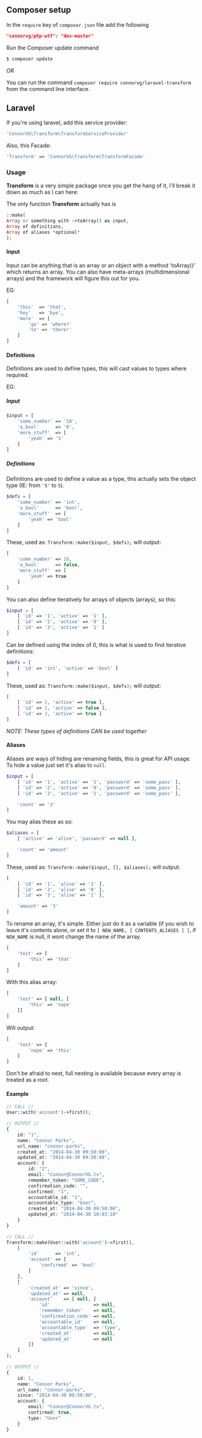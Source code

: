 ## Composer setup

In the `require` key of `composer.json` file add the following
```json
"connorvg/php-wtf": "dev-master"
```

Run the Composer update command
```bash
$ composer update
```

_OR_

You can run the command `composer require connorvg/laravel-transform` from the command line interface.

## Laravel

If you're using laravel, add this service provider:
```php
'ConnorVG\Transform\TransformServiceProvider'
```

Also, this Facade:
```php
'Transform' => 'ConnorVG\Transform\TransformFacade'
```

### Usage

**Transform** is a very simple package once you get the hang of it, I'll break it down as much as I can here:

The only function **Transform** actually has is
```php
::make(
Array or something with ->toArray() as input,
Array of definitions,
Array of aliases *optional*
);
```

#### Input

Input can be anything that is an array or an object with a method 'toArray()' which returns an array. You can also have meta-arrays (multidimensional arrays) and the framework will figure this out for you.

EG:
```php
[
    'this'  => 'that',
    'hey'   => 'bye',
    'more'  => [
        'go' => 'where?'
        'to' => 'there!'
    ]
]
```

#### Definitions

Definitions are used to define types, this will cast values to types where required.

EG:

##### Input
```php
$input = [
    'some_number' => '18',
    'a_bool'      => '0',
    'more_stuff'  => [
        'yeah' => '1'
    ]
]
```

##### Definitions

Definitions are used to define a value as a type, this actually sets the object type (IE: from `'5'` to `5`).

```php
$defs = [
    'some_number' => 'int',
    'a_bool'      => 'bool',
    'more_stuff'  => [
        'yeah' => 'bool'
    ]
]
```

These, used as: `Transform::make($input, $defs);` will output:
```php
[
    'some_number' => 18,
    'a_bool'      => false,
    'more_stuff'  => [
        'yeah' => true
    ]
]
```

You can also define iteratively for arrays of objects (arrays), so this:
```php
$input = [
    [ 'id' => '1', 'active' => '1' ],
    [ 'id' => '2', 'active' => '0' ],
    [ 'id' => '3', 'active' => '1' ]
]
```

Can be defined using the index of 0, this is what is used to find iterative definitions:
```php
$defs = [
    [ 'id' => 'int', 'active' => 'bool' ]
]
```

These, used as: `Transform::make($input, $defs);` will output:
```php
[
    [ 'id' => 1, 'active' => true ],
    [ 'id' => 2, 'active' => false ],
    [ 'id' => 3, 'active' => true ]
]
```

*NOTE: These types of definitions CAN be used together*

#### Aliases

Aliases are ways of hiding are renaming fields, this is great for API usage. To hide a value just set it's alias to `null`.

```php
$input = [
    [ 'id' => '1', 'active' => '1', 'password' => 'some_pass' ],
    [ 'id' => '2', 'active' => '0', 'password' => 'some_pass' ],
    [ 'id' => '3', 'active' => '1', 'password' => 'some_pass' ],

    'count' => '3'
]
```

You may alias these as so:
```php
$aliases = [
    [ 'active' => 'alive', 'password' => null ],

    'count' => 'amount'
]
```

These, used as: `Transform::make($input, [], $aliases);` will output:
```php
[
    [ 'id' => '1', 'alive' => '1' ],
    [ 'id' => '2', 'alive' => '0' ],
    [ 'id' => '3', 'alive' => '1' ],

    'amount' => '3'
]
```

To rename an array, it's simple. Either just do it as a variable (if you wish to leave it's contents alone, or set it to `[ NEW_NAME, [ CONTENTS_ALIASES ] ]`, if `NEW_NAME` is null, it wont change the name of the array.

```php
[
    'test' => [
        'this' => 'that'
    ]
]
```

With this alias array:
```php
[
    'test' => [ null, [
        'this' => 'nope'
    ]]
]
```

Will output:
```php
[
    'test' => [
        'nope' => 'this'
    ]
]
```

Don't be afraid to nest, full nesting is available because every array is treated as a root.


#### Example

```php
// CALL //
User::with('account')->first();

// OUTPUT //
{
    id: "1",
    name: "Connor Parks",
    url_name: "connor-parks",
    created_at: "2014-04-30 09:50:08",
    updated_at: "2014-04-30 09:50:08",
    account: {
        id: "2",
        email: "Connor@ConnorVG.tv",
        remember_token: "SOME_CODE",
        confirmation_code: "",
        confirmed: "1",
        accountable_id: "1",
        accountable_type: "User",
        created_at: "2014-04-30 09:50:08",
        updated_at: "2014-04-30 10:03:10"
    }
}

// CALL //
Transform::make(User::with('account')->first(),
    [
        'id'      => 'int',
        'account' => [
            'confirmed' => 'bool'
        ]
    ],
    [
        'created_at' => 'since',
        'updated_at' => null,
        'account'    => [ null, [
            'id'                => null,
            'remember_token'    => null,
            'confirmation_code' => null,
            'accountable_id'    => null,
            'accountable_type'  => 'type',
            'created_at'        => null,
            'updated_at'        => null
        ]]
    ]
);

// OUTPUT //
{
    id: 1,
    name: "Connor Parks",
    url_name: "connor-parks",
    since: "2014-04-30 09:50:08",
    account: {
        email: "Connor@ConnorVG.tv",
        confirmed: true,
        type: "User"
    }
}
```
